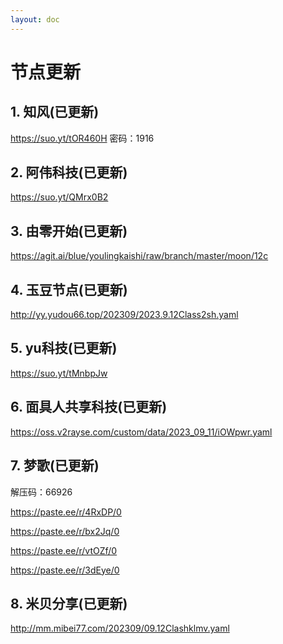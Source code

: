 ```yaml
---
layout: doc
---
```

# 节点更新

## 1. 知风(已更新)

https://suo.yt/tOR460H 密码：1916

## 2. 阿伟科技(已更新)

https://suo.yt/QMrx0B2

## 3. 由零开始(已更新)

https://agit.ai/blue/youlingkaishi/raw/branch/master/moon/12c

## 4. 玉豆节点(已更新)

http://yy.yudou66.top/202309/2023.9.12Class2sh.yaml

## 5. yu科技(已更新)

https://suo.yt/tMnbpJw

## 6. 面具人共享科技(已更新)

https://oss.v2rayse.com/custom/data/2023_09_11/iOWpwr.yaml

## 7. 梦歌(已更新)

解压码：66926

https://paste.ee/r/4RxDP/0

https://paste.ee/r/bx2Jq/0

https://paste.ee/r/vtOZf/0

https://paste.ee/r/3dEye/0

## 8. 米贝分享(已更新)

http://mm.mibei77.com/202309/09.12Clashklmv.yaml
